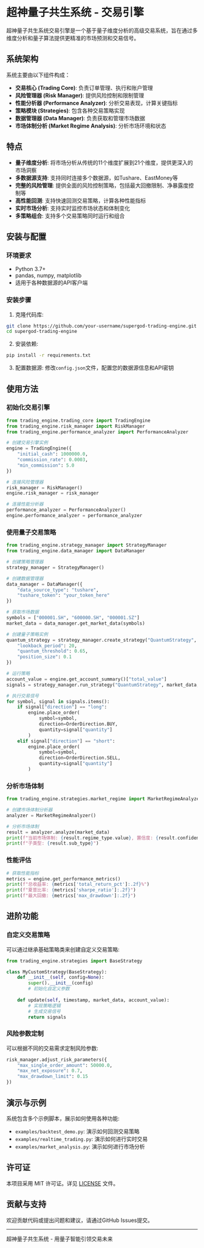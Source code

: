 # 超神量子共生系统 - 交易引擎

超神量子共生系统交易引擎是一个基于量子维度分析的高级交易系统，旨在通过多维度分析和量子算法提供更精准的市场预测和交易信号。

## 系统架构

系统主要由以下组件构成：

- **交易核心 (Trading Core)**: 负责订单管理、执行和账户管理
- **风险管理器 (Risk Manager)**: 提供风险控制和限制管理
- **性能分析器 (Performance Analyzer)**: 分析交易表现，计算关键指标
- **策略模块 (Strategies)**: 包含各种交易策略实现
- **数据管理器 (Data Manager)**: 负责获取和管理市场数据
- **市场体制分析 (Market Regime Analysis)**: 分析市场环境和状态

## 特点

- **量子维度分析**: 将市场分析从传统的11个维度扩展到21个维度，提供更深入的市场洞察
- **多数据源支持**: 支持同时连接多个数据源，如Tushare、EastMoney等
- **完整的风险管理**: 提供全面的风险控制策略，包括最大回撤限制、净暴露度控制等
- **高性能回测**: 支持快速回测交易策略，计算各种性能指标
- **实时市场分析**: 支持实时监控市场状态和体制变化
- **多策略组合**: 支持多个交易策略同时运行和组合

## 安装与配置

### 环境要求

- Python 3.7+
- pandas, numpy, matplotlib
- 适用于各种数据源的API客户端

### 安装步骤

1. 克隆代码库:
```bash
git clone https://github.com/your-username/supergod-trading-engine.git
cd supergod-trading-engine
```

2. 安装依赖:
```bash
pip install -r requirements.txt
```

3. 配置数据源:
修改`config.json`文件，配置您的数据源信息和API密钥

## 使用方法

### 初始化交易引擎

```python
from trading_engine.trading_core import TradingEngine
from trading_engine.risk_manager import RiskManager
from trading_engine.performance_analyzer import PerformanceAnalyzer

# 创建交易引擎实例
engine = TradingEngine({
    "initial_cash": 1000000.0,
    "commission_rate": 0.0003,
    "min_commission": 5.0
})

# 连接风险管理器
risk_manager = RiskManager()
engine.risk_manager = risk_manager

# 连接性能分析器
performance_analyzer = PerformanceAnalyzer()
engine.performance_analyzer = performance_analyzer
```

### 使用量子交易策略

```python
from trading_engine.strategy_manager import StrategyManager
from trading_engine.data_manager import DataManager

# 创建策略管理器
strategy_manager = StrategyManager()

# 创建数据管理器
data_manager = DataManager({
    "data_source_type": "tushare",
    "tushare_token": "your_token_here"
})

# 获取市场数据
symbols = ["000001.SH", "600000.SH", "000001.SZ"]
market_data = data_manager.get_market_data(symbols)

# 创建量子策略实例
quantum_strategy = strategy_manager.create_strategy("QuantumStrategy", {
    "lookback_period": 20,
    "quantum_threshold": 0.65,
    "position_size": 0.1
})

# 运行策略
account_value = engine.get_account_summary()["total_value"]
signals = strategy_manager.run_strategy("QuantumStrategy", market_data, account_value)

# 执行交易信号
for symbol, signal in signals.items():
    if signal["direction"] == "long":
        engine.place_order(
            symbol=symbol,
            direction=OrderDirection.BUY,
            quantity=signal["quantity"]
        )
    elif signal["direction"] == "short":
        engine.place_order(
            symbol=symbol,
            direction=OrderDirection.SELL,
            quantity=signal["quantity"]
        )
```

### 分析市场体制

```python
from trading_engine.strategies.market_regime import MarketRegimeAnalyzer

# 创建市场体制分析器
analyzer = MarketRegimeAnalyzer()

# 分析市场体制
result = analyzer.analyze(market_data)
print(f"当前市场体制: {result.regime_type.value}, 置信度: {result.confidence:.2f}")
print(f"子类型: {result.sub_type}")
```

### 性能评估

```python
# 获取性能指标
metrics = engine.get_performance_metrics()
print(f"总收益率: {metrics['total_return_pct']:.2f}%")
print(f"夏普比率: {metrics['sharpe_ratio']:.2f}")
print(f"最大回撤: {metrics['max_drawdown']:.2f}")
```

## 进阶功能

### 自定义交易策略

可以通过继承基础策略类来创建自定义交易策略:

```python
from trading_engine.strategies import BaseStrategy

class MyCustomStrategy(BaseStrategy):
    def __init__(self, config=None):
        super().__init__(config)
        # 初始化自定义参数
        
    def update(self, timestamp, market_data, account_value):
        # 实现策略逻辑
        # 生成交易信号
        return signals
```

### 风险参数定制

可以根据不同的交易需求定制风险参数:

```python
risk_manager.adjust_risk_parameters({
    "max_single_order_amount": 50000.0,
    "max_net_exposure": 0.7,
    "max_drawdown_limit": 0.15
})
```

## 演示与示例

系统包含多个示例脚本，展示如何使用各种功能:

- `examples/backtest_demo.py`: 演示如何回测交易策略
- `examples/realtime_trading.py`: 演示如何进行实时交易
- `examples/market_analysis.py`: 演示如何进行市场分析

## 许可证

本项目采用 MIT 许可证。详见 [LICENSE](LICENSE) 文件。

## 贡献与支持

欢迎贡献代码或提出问题和建议，请通过GitHub Issues提交。

---

超神量子共生系统 - 用量子智能引领交易未来


